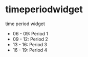 # timeperiodwidget
time period widget
- 06 - 09: Period 1
- 09 - 12: Period 2
- 13 - 16: Period 3
- 16 - 19: Period 4
